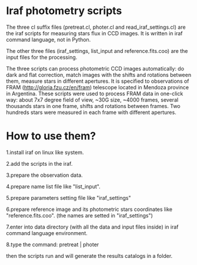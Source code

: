 # Iraf photometry scripts
The three cl suffix files (pretreat.cl, photer.cl and read_iraf_settings.cl) are the iraf scripts for measuring stars flux in CCD images. It is written in iraf command language, not in Python.

The other three files (iraf_settings, list_input and reference.fits.coo) are the input files for the processing.

The three scripts can process photometric CCD images automatically: do dark and flat correction, match images with the shifts and rotations between them, measure stars in different apertures. It is specified to observations of FRAM (http://gloria.fzu.cz/en/fram) telescope located in Mendoza province in Argentina. These scripts were used to process FRAM data in one-click way: about 7x7 degree field of view, ~30G size, ~4000 frames, several thousands stars in one frame, shifts and rotations between frames. Two hundreds stars were measured in each frame with different apertures.



# How to use them?

1.install iraf on linux like system.

2.add the scripts in the iraf.

3.prepare the observation data.

4.prepare name list file like "list_input".

5.prepare parameters setting file like "iraf_settings"

6.prepare reference image and its photometric stars coordinates like "reference.fits.coo". (the names are setted in "iraf_settings")

7.enter into data directory (with all the data and input files inside) in iraf command language environment.

8.type the command: pretreat | photer

then the scripts run and will generate the results catalogs in a folder.
